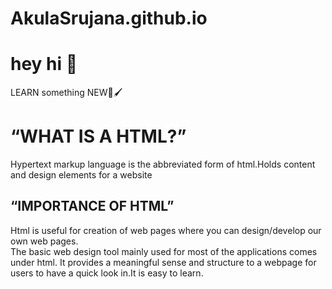 # AkulaSrujana.github.io




# hey hi 👋 

LEARN something NEW📝🖌️ 
</head>
<body>
<h1> “WHAT IS A HTML?” </h1>
<p>  Hypertext markup language is the abbreviated form of html.Holds content and design elements for a website
</p>
<h2> “IMPORTANCE OF HTML”</h2>
<p> Html is useful for creation of web pages where you can design/develop our own web pages.
<br>
The basic web design tool mainly used for most of the applications comes under html.
 It provides a meaningful sense and structure to a webpage for users to have a quick look in.It is easy to learn.
</p>
</body>
</html>
